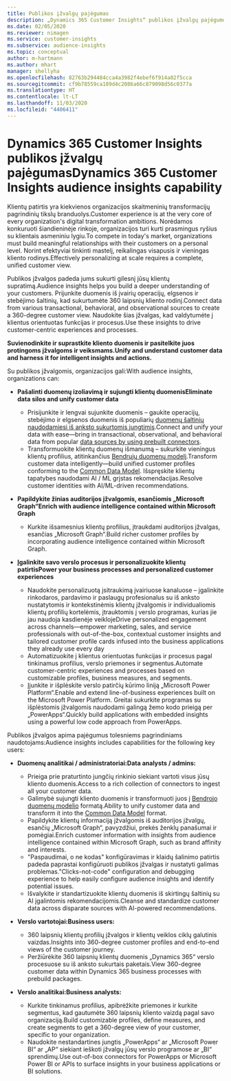 ```yaml
---
title: Publikos įžvalgų pajėgumas
description: „Dynamics 365 Customer Insights“ publikos įžvalgų pajėgumo apžvalga.
ms.date: 02/05/2020
ms.reviewer: nimagen
ms.service: customer-insights
ms.subservice: audience-insights
ms.topic: conceptual
author: m-hartmann
ms.author: mhart
manager: shellyha
ms.openlocfilehash: 82763b294484cca4a3982f4ebef6f914a02f5cca
ms.sourcegitcommit: cf9b78559ca189d4c2086a66c879098d56c0377a
ms.translationtype: HT
ms.contentlocale: lt-LT
ms.lasthandoff: 11/03/2020
ms.locfileid: "4406411"
---
```

# <a name="dynamics-365-customer-insights-audience-insights-capability"></a><span data-ttu-id="f9eb2-103">Dynamics 365 Customer Insights publikos įžvalgų pajėgumas</span><span class="sxs-lookup"><span data-stu-id="f9eb2-103">Dynamics 365 Customer Insights audience insights capability</span></span>

<span data-ttu-id="f9eb2-104">Klientų patirtis yra kiekvienos organizacijos skaitmeninių transformacijų pagrindinių tikslų branduolys.</span><span class="sxs-lookup"><span data-stu-id="f9eb2-104">Customer experience is at the very core of every organization's digital transformation ambitions.</span></span> <span data-ttu-id="f9eb2-105">Norėdamos konkuruoti šiandieninėje rinkoje, organizacijos turi kurti prasmingus ryšius su klientais asmeniniu lygiu.</span><span class="sxs-lookup"><span data-stu-id="f9eb2-105">To compete in today's market, organizations must build meaningful relationships with their customers on a personal level.</span></span> <span data-ttu-id="f9eb2-106">Norint efektyviai tinkinti mastelį, reikalingas visapusis ir vieningas kliento rodinys.</span><span class="sxs-lookup"><span data-stu-id="f9eb2-106">Effectively personalizing at scale requires a complete, unified customer view.</span></span>

<span data-ttu-id="f9eb2-107">Publikos įžvalgos padeda jums sukurti gilesnį jūsų klientų supratimą.</span><span class="sxs-lookup"><span data-stu-id="f9eb2-107">Audience insights helps you build a deeper understanding of your customers.</span></span> <span data-ttu-id="f9eb2-108">Prijunkite duomenis iš įvairių operacijų, elgsenos ir stebėjimo šaltinių, kad sukurtumėte 360 laipsnių kliento rodinį.</span><span class="sxs-lookup"><span data-stu-id="f9eb2-108">Connect data from various transactional, behavioral, and observational sources to create a 360-degree customer view.</span></span> <span data-ttu-id="f9eb2-109">Naudokite šias įžvalgas, kad valdytumėte į klientus orientuotas funkcijas ir procesus.</span><span class="sxs-lookup"><span data-stu-id="f9eb2-109">Use these insights to drive customer-centric experiences and processes.</span></span>

<span data-ttu-id="f9eb2-110">**Suvienodinkite ir suprastkite kliento duomenis ir pasitelkite juos protingoms įžvalgoms ir veiksmams.**</span><span class="sxs-lookup"><span data-stu-id="f9eb2-110">**Unify and understand customer data and harness it for intelligent insights and actions.**</span></span>

<span data-ttu-id="f9eb2-111">Su publikos įžvalgomis, organizacijos gali:</span><span class="sxs-lookup"><span data-stu-id="f9eb2-111">With audience insights, organizations can:</span></span>  

- <span data-ttu-id="f9eb2-112">**Pašalinti duomenų izoliavimą ir sujungti klientų duomenis**</span><span class="sxs-lookup"><span data-stu-id="f9eb2-112">**Eliminate data silos and unify customer data**</span></span>

  - <span data-ttu-id="f9eb2-113">Prisijunkite ir lengvai sujunkite duomenis – gaukite operacijų, stebėjimo ir elgsenos duomenis iš populiarių [duomenų šaltinių naudodamiesi iš anksto sukurtomis jungtimis](data-sources.md).</span><span class="sxs-lookup"><span data-stu-id="f9eb2-113">Connect and unify your data with ease—bring in transactional, observational, and behavioral data from popular [data sources by using prebuilt connectors](data-sources.md).</span></span>
  - <span data-ttu-id="f9eb2-114">Transformuokite klientų duomenų išmanumą – sukurkite vieningus klientų profilius, atitinkančius [Bendrųjų duomenų modelį](https://docs.microsoft.com/common-data-model/).</span><span class="sxs-lookup"><span data-stu-id="f9eb2-114">Transform customer data intelligently—build unified customer profiles conforming to the [Common Data Model](https://docs.microsoft.com/common-data-model/).</span></span> <span data-ttu-id="f9eb2-115">Išspręskite klientų tapatybes naudodami AI / ML grįstas rekomendacijas.</span><span class="sxs-lookup"><span data-stu-id="f9eb2-115">Resolve customer identities with AI/ML-driven recommendations.</span></span>

- <span data-ttu-id="f9eb2-116">**Papildykite žinias auditorijos įžvalgomis, esančiomis „Microsoft Graph“**</span><span class="sxs-lookup"><span data-stu-id="f9eb2-116">**Enrich with audience intelligence contained within Microsoft Graph**</span></span>

  - <span data-ttu-id="f9eb2-117">Kurkite išsamesnius klientų profilius, įtraukdami auditorijos įžvalgas, esančias „Microsoft Graph“.</span><span class="sxs-lookup"><span data-stu-id="f9eb2-117">Build richer customer profiles by incorporating audience intelligence contained within Microsoft Graph.</span></span>  

- <span data-ttu-id="f9eb2-118">**Įgalinkite savo verslo procesus ir personalizuokite klientų patirtis**</span><span class="sxs-lookup"><span data-stu-id="f9eb2-118">**Power your business processes and personalized customer experiences**</span></span>

  - <span data-ttu-id="f9eb2-119">Naudokite personalizuotą įsitraukimą įvairiuose kanaluose – įgalinkite rinkodaros, pardavimo ir paslaugų profesionalus su iš anksto nustatytomis ir kontekstinėmis klientų įžvalgomis ir individualiomis klientų profilių kortelėmis, įtrauktomis į verslo programas, kurias jie jau naudoja kasdienėje veikloje</span><span class="sxs-lookup"><span data-stu-id="f9eb2-119">Drive personalized engagement across channels—empower marketing, sales, and service professionals with out-of-the-box, contextual customer insights and tailored customer profile cards infused into the business applications they already use every day</span></span>
  - <span data-ttu-id="f9eb2-120">Automatizuokite į klientus orientuotas funkcijas ir procesus pagal tinkinamus profilius, verslo priemones ir segmentus.</span><span class="sxs-lookup"><span data-stu-id="f9eb2-120">Automate customer-centric experiences and processes based on customizable profiles, business measures, and segments.</span></span>
  - <span data-ttu-id="f9eb2-121">Įjunkite ir išplėskite verslo patirčių kūrimo liniją „Microsoft Power Platform“.</span><span class="sxs-lookup"><span data-stu-id="f9eb2-121">Enable and extend line-of-business experiences built on the Microsoft Power Platform.</span></span> <span data-ttu-id="f9eb2-122">Greitai sukurkite programas su išplėstomis įžvalgomis naudodami galingą žemo kodo prieigą per „PowerApps“.</span><span class="sxs-lookup"><span data-stu-id="f9eb2-122">Quickly build applications with embedded insights using a powerful low code approach from PowerApps.</span></span>  

<span data-ttu-id="f9eb2-123">Publikos įžvalgos apima pajėgumus tolesniems pagrindiniams naudotojams:</span><span class="sxs-lookup"><span data-stu-id="f9eb2-123">Audience insights includes capabilities for the following key users:</span></span>

- <span data-ttu-id="f9eb2-124">**Duomenų analitikai / administratoriai:**</span><span class="sxs-lookup"><span data-stu-id="f9eb2-124">**Data analysts / admins:**</span></span>

  - <span data-ttu-id="f9eb2-125">Prieiga prie praturtinto jungčių rinkinio siekiant vartoti visus jūsų kliento duomenis.</span><span class="sxs-lookup"><span data-stu-id="f9eb2-125">Access to a rich collection of connectors to ingest all your customer data.</span></span>
  - <span data-ttu-id="f9eb2-126">Galimybė sujungti kliento duomenis ir transformuoti juos į [Bendrojo duomenų modelio](https://docs.microsoft.com/common-data-model/) formatą.</span><span class="sxs-lookup"><span data-stu-id="f9eb2-126">Ability to unify customer data and transform it into the [Common Data Model](https://docs.microsoft.com/common-data-model/) format.</span></span>
  - <span data-ttu-id="f9eb2-127">Papildykite klientų informaciją įžvalgomis iš auditorijos įžvalgų, esančių „Microsoft Graph“, pavyzdžiui, prekės ženklų panašumai ir pomėgiai.</span><span class="sxs-lookup"><span data-stu-id="f9eb2-127">Enrich customer information with insights from audience intelligence contained within Microsoft Graph, such as brand affinity and interests.</span></span>
  - <span data-ttu-id="f9eb2-128">"Paspaudimai, o ne kodas" konfigūravimas ir klaidų šalinimo patirtis padeda paprastai konfigūruoti publikos įžvalgas ir nustatyti galimas problemas.</span><span class="sxs-lookup"><span data-stu-id="f9eb2-128">"Clicks-not-code" configuration and debugging experience to help easily configure audience insights and identify potential issues.</span></span>
  - <span data-ttu-id="f9eb2-129">Išvalykite ir standartizuokite klientų duomenis iš skirtingų šaltinių su AI įgalintomis rekomendacijomis.</span><span class="sxs-lookup"><span data-stu-id="f9eb2-129">Cleanse and standardize customer data across disparate sources with AI-powered recommendations.</span></span>  

- <span data-ttu-id="f9eb2-130">**Verslo vartotojai:**</span><span class="sxs-lookup"><span data-stu-id="f9eb2-130">**Business users:**</span></span>

  - <span data-ttu-id="f9eb2-131">360 laipsnių klientų profilių įžvalgos ir klientų veiklos ciklų galutinis vaizdas.</span><span class="sxs-lookup"><span data-stu-id="f9eb2-131">Insights into 360-degree customer profiles and end-to-end views of the customer journey.</span></span>
  - <span data-ttu-id="f9eb2-132">Peržiūrėkite 360 laipsnių klientų duomenis „Dynamics 365“ verslo procesuose su iš anksto sukurtais paketais.</span><span class="sxs-lookup"><span data-stu-id="f9eb2-132">View 360-degree customer data within Dynamics 365 business processes with prebuild packages.</span></span>

- <span data-ttu-id="f9eb2-133">**Verslo analitikai:**</span><span class="sxs-lookup"><span data-stu-id="f9eb2-133">**Business analysts:**</span></span>

  - <span data-ttu-id="f9eb2-134">Kurkite tinkinamus profilius, apibrėžkite priemones ir kurkite segmentus, kad gautumėte 360 laipsnių kliento vaizdą pagal savo organizaciją.</span><span class="sxs-lookup"><span data-stu-id="f9eb2-134">Build customizable profiles, define measures, and create segments to get a 360-degree view of your customer, specific to your organization.</span></span>  
  - <span data-ttu-id="f9eb2-135">Naudokite nestandartines jungtis „PowerApps“ ar „Microsoft Power BI“ ar „AP“ siekiant ieškoti įžvalgų jūsų verslo programose ar „BI“ sprendimų.</span><span class="sxs-lookup"><span data-stu-id="f9eb2-135">Use out-of-box connectors for PowerApps or Microsoft Power BI or APIs to surface insights in your business applications or BI solutions.</span></span>  
